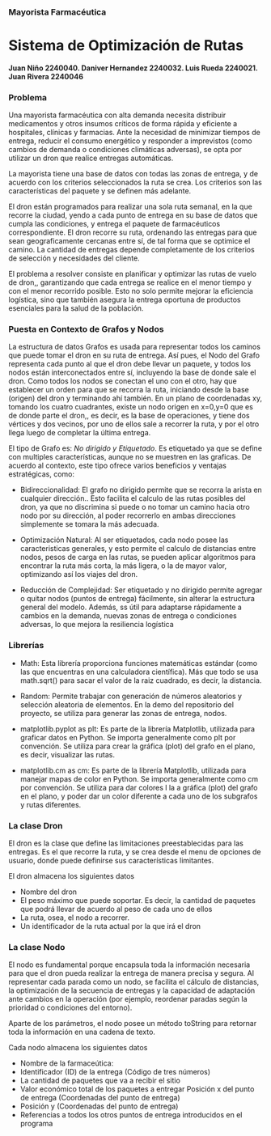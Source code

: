 ### Mayorista Farmacéutica
# Sistema de Optimización de Rutas

**Juan Niño 2240040. Daniver Hernandez 2240032. Luis Rueda 2240021. Juan Rivera 2240046**

### Problema
Una mayorista farmacéutica con alta demanda necesita distribuir medicamentos y otros insumos críticos de forma rápida y eficiente a hospitales, clínicas y farmacias. Ante la necesidad de minimizar tiempos de entrega, reducir el consumo energético y responder a imprevistos (como cambios de demanda o condiciones climáticas adversas), se opta por utilizar un dron que realice entregas automáticas.

La mayorista tiene una base de datos con todas las zonas de entrega, y de acuerdo con los criterios seleccionados la ruta se crea. Los criterios son las características del paquete y se definen más adelante.

 El dron están programados para realizar una sola ruta semanal, en la que recorre la ciudad, yendo a cada punto de entrega en su base de datos que cumpla las condiciones, y entrega el paquete de farmacéuticos correspondiente. El dron recorre su ruta, ordenando las entregas para que sean geograficamente cercanas entre sí, de tal forma que se optimice el camino. La cantidad de entregas depende completamente de los criterios de selección y necesidades del cliente.

El problema a resolver consiste en planificar y optimizar las rutas de vuelo de dron,, garantizando que cada entrega se realice en el menor tiempo y con el menor recorrido posible. Esto no solo permite mejorar la eficiencia logística, sino que también asegura la entrega oportuna de productos esenciales para la salud de la población.

### Puesta en Contexto de Grafos y Nodos
La estructura de datos Grafos es usada para representar todos los caminos que puede tomar el dron en su ruta de entrega. Así pues, el Nodo del Grafo representa cada punto al que el dron debe llevar un paquete, y todos los nodos están interconectados entre sí, incluyendo la base de donde sale el dron. Como todos los nodos se conectan el uno con el otro, hay que establecer un orden para que se recorra la ruta, iniciando desde la base (origen) del dron y terminando ahí también. En un plano de coordenadas xy, tomando los cuatro cuadrantes, existe un nodo origen en x=0,y=0 que es de donde parte el dron,, es decir,  es la base de operaciones, y tiene dos vértices y dos vecinos, por uno de ellos sale a recorrer la ruta, y por el otro llega luego de completar la última entrega.

El tipo de Grafo es: *No dirigido y Etiquetado*. Es etiquetado ya que se define con multiples características, aunque no se muestren en las graficas. De acuerdo al contexto, este tipo ofrece varios beneficios y ventajas estratégicas, como:
- Bidireccionalidad: El grafo no dirigido permite que se recorra la arista en cualquier dirección.. Esto facilita el calculo de las rutas posibles del dron, ya que no discrimina si puede o no tomar un camino hacia otro nodo por su dirección, al poder recorrerlo en ambas direcciones simplemente se tomara la más adecuada.

- Optimización Natural: Al ser etiquetados, cada nodo posee las caracteristicas generales, y esto permite el calculo de distancias entre nodos, pesos de carga en las rutas, se pueden aplicar algoritmos para encontrar la ruta más corta, la más ligera, o la de mayor valor, optimizando así los viajes del dron.

- Reducción de Complejidad: Ser etiquetado y no dirigido permite agregar o quitar nodos (puntos de entrega) fácilmente, sin alterar la estructura general del modelo. Además, ss útil para adaptarse rápidamente a cambios en la demanda, nuevas zonas de entrega o condiciones adversas, lo que mejora la resiliencia logística

### Librerías
- Math: Esta librería proporciona funciones matemáticas estándar (como las que encuentras en una calculadora científica). Más que todo se usa math.sqrt() para sacar el valor de la raiz cuadrado, es decir, la distancia.
- Random: Permite trabajar con generación de números aleatorios y selección aleatoria de elementos.  En la demo del repositorio del proyecto, se utiliza para generar las zonas de entrega, nodos.

- matplotlib.pyplot as plt: Es parte de la librería Matplotlib, utilizada para graficar datos en Python. Se importa generalmente como plt por convención. Se utiliza para crear la gráfica (plot) del grafo en el plano, es decir, visualizar las rutas.

- matplotlib.cm as cm: Es parte de la librería Matplotlib, utilizada para manejar mapas de color en Python. Se importa generalmente como cm por convención. Se utiliza para dar colores l la a gráfica (plot) del grafo en el plano, y poder dar un color diferente a cada uno de los subgrafos y rutas diferentes.
	
### La clase Dron
El dron es la clase que define las limitaciones preestablecidas para las entregas. Es el que recorre la ruta, y se crea desde el menu de opciones de usuario, donde puede definirse sus características limitantes.

El dron almacena los siguientes datos 
- Nombre del dron
- El peso máximo que puede soportar. Es decir, la cantidad de paquetes que podrá llevar de acuerdo al peso de cada uno de ellos
- La ruta, osea, el nodo a recorrer.
- Un identificador de la ruta actual por la que irá el dron

### La clase Nodo
El nodo es fundamental porque encapsula toda la información necesaria para que el dron pueda realizar la entrega de manera precisa y segura. Al representar cada parada como un nodo, se facilita el cálculo de distancias, la optimización de la secuencia de entregas y la capacidad de adaptación ante cambios en la operación (por ejemplo, reordenar paradas según la prioridad o condiciones del entorno).

Aparte de los parámetros, el nodo posee un método toString para retornar toda la información en una cadena de texto.

Cada nodo almacena los siguientes datos 
- Nombre de la farmaceútica:
- Identificador (ID) de la entrega (Código de tres números)
- La cantidad de paquetes que va a recibir el sitio
- Valor económico total de los paquetes a entregar
Posición x del punto de entrega (Coordenadas del punto de entrega)
- Posición y (Coordenadas del punto de entrega)
- Referencias a todos los otros puntos de entrega introducidos en el programa
